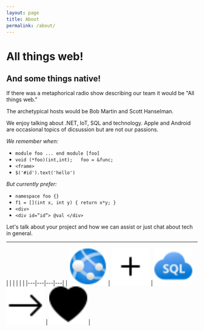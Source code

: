 ```yaml
---
layout: page
title: About
permalink: /about/
---
```


# All things web!  

## And some things native!

If there was a metaphorical radio show describing our team it would be "All things web." 

The archetypical hosts would be Bob Martin and Scott Hanselman.

We enjoy talking about .NET, IoT, SQL and technology.  Apple and Android are occasional topics of dicsussion but are not our passions.

*We remember when:* 
- ```module foo ... end module [foo]```
- ```void (*foo)(int,int);   foo = &func;```
- ```<frame>```
- ```$('#id').text('hello')```

*But currently prefer:*
- ```namespace foo {}```
- ```f1 = [](int x, int y) { return x*y; }```
- ```<div>```
- ```<div id=”id”> @val </div>```

Let's talk about your project and how we can assist or just chat about tech in general.

---

|  |  |  |  |   |
|---|---|---|---|
| <img src="/assets/Azure_Public_Service_Icons/Icons/App Services/10035-icon-service-App-Services.svg"  width="100"/> | <img src="/assets/bootstrap-icons-1.5.0/plus.svg"  width="100"/> | <img src="/assets/Azure_Public_Service_Icons/Icons/Databases/02390-icon-service-Azure-SQL.svg"  width="100"/>  <img src="/assets/bootstrap-icons-1.5.0/arrow-right.svg"  width="100"/> |  <img src="/assets/bootstrap-icons-1.5.0/heart-fill.svg"  width="100"/> |
